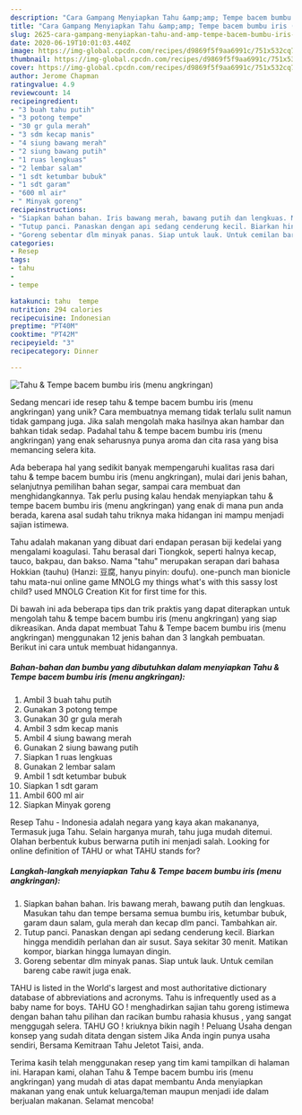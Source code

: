 ```yaml
---
description: "Cara Gampang Menyiapkan Tahu &amp;amp; Tempe bacem bumbu iris (menu angkringan) Anti Gagal"
title: "Cara Gampang Menyiapkan Tahu &amp;amp; Tempe bacem bumbu iris (menu angkringan) Anti Gagal"
slug: 2625-cara-gampang-menyiapkan-tahu-and-amp-tempe-bacem-bumbu-iris-menu-angkringan-anti-gagal
date: 2020-06-19T10:01:03.440Z
image: https://img-global.cpcdn.com/recipes/d9869f5f9aa6991c/751x532cq70/tahu-tempe-bacem-bumbu-iris-menu-angkringan-foto-resep-utama.jpg
thumbnail: https://img-global.cpcdn.com/recipes/d9869f5f9aa6991c/751x532cq70/tahu-tempe-bacem-bumbu-iris-menu-angkringan-foto-resep-utama.jpg
cover: https://img-global.cpcdn.com/recipes/d9869f5f9aa6991c/751x532cq70/tahu-tempe-bacem-bumbu-iris-menu-angkringan-foto-resep-utama.jpg
author: Jerome Chapman
ratingvalue: 4.9
reviewcount: 14
recipeingredient:
- "3 buah tahu putih"
- "3 potong tempe"
- "30 gr gula merah"
- "3 sdm kecap manis"
- "4 siung bawang merah"
- "2 siung bawang putih"
- "1 ruas lengkuas"
- "2 lembar salam"
- "1 sdt ketumbar bubuk"
- "1 sdt garam"
- "600 ml air"
- " Minyak goreng"
recipeinstructions:
- "Siapkan bahan bahan. Iris bawang merah, bawang putih dan lengkuas. Masukan tahu dan tempe bersama semua bumbu iris, ketumbar bubuk, garam daun salam, gula merah dan kecap dlm panci. Tambahkan air."
- "Tutup panci. Panaskan dengan api sedang cenderung kecil. Biarkan hingga mendidih perlahan dan air susut. Saya sekitar 30 menit. Matikan kompor, biarkan hingga lumayan dingin."
- "Goreng sebentar dlm minyak panas. Siap untuk lauk. Untuk cemilan bareng cabe rawit juga enak."
categories:
- Resep
tags:
- tahu
- 
- tempe

katakunci: tahu  tempe 
nutrition: 294 calories
recipecuisine: Indonesian
preptime: "PT40M"
cooktime: "PT42M"
recipeyield: "3"
recipecategory: Dinner

---
```



![Tahu &amp; Tempe bacem bumbu iris (menu angkringan)](https://img-global.cpcdn.com/recipes/d9869f5f9aa6991c/751x532cq70/tahu-tempe-bacem-bumbu-iris-menu-angkringan-foto-resep-utama.jpg)

Sedang mencari ide resep tahu &amp; tempe bacem bumbu iris (menu angkringan) yang unik? Cara membuatnya memang tidak terlalu sulit namun tidak gampang juga. Jika salah mengolah maka hasilnya akan hambar dan bahkan tidak sedap. Padahal tahu &amp; tempe bacem bumbu iris (menu angkringan) yang enak seharusnya punya aroma dan cita rasa yang bisa memancing selera kita.

Ada beberapa hal yang sedikit banyak mempengaruhi kualitas rasa dari tahu &amp; tempe bacem bumbu iris (menu angkringan), mulai dari jenis bahan, selanjutnya pemilihan bahan segar, sampai cara membuat dan menghidangkannya. Tak perlu pusing kalau hendak menyiapkan tahu &amp; tempe bacem bumbu iris (menu angkringan) yang enak di mana pun anda berada, karena asal sudah tahu triknya maka hidangan ini mampu menjadi sajian istimewa.

Tahu adalah makanan yang dibuat dari endapan perasan biji kedelai yang mengalami koagulasi. Tahu berasal dari Tiongkok, seperti halnya kecap, tauco, bakpau, dan bakso. Nama &#34;tahu&#34; merupakan serapan dari bahasa Hokkian (tauhu) (Hanzi: 豆腐, hanyu pinyin: doufu). one-punch man bionicle tahu mata-nui online game MNOLG my things what&#39;s with this sassy lost child? used MNOLG Creation Kit for first time for this.


Di bawah ini ada beberapa tips dan trik praktis yang dapat diterapkan untuk mengolah tahu &amp; tempe bacem bumbu iris (menu angkringan) yang siap dikreasikan. Anda dapat membuat Tahu &amp; Tempe bacem bumbu iris (menu angkringan) menggunakan 12 jenis bahan dan 3 langkah pembuatan. Berikut ini cara untuk membuat hidangannya.

<!--inarticleads1-->

##### Bahan-bahan dan bumbu yang dibutuhkan dalam menyiapkan Tahu &amp; Tempe bacem bumbu iris (menu angkringan):

1. Ambil 3 buah tahu putih
1. Gunakan 3 potong tempe
1. Gunakan 30 gr gula merah
1. Ambil 3 sdm kecap manis
1. Ambil 4 siung bawang merah
1. Gunakan 2 siung bawang putih
1. Siapkan 1 ruas lengkuas
1. Gunakan 2 lembar salam
1. Ambil 1 sdt ketumbar bubuk
1. Siapkan 1 sdt garam
1. Ambil 600 ml air
1. Siapkan  Minyak goreng


Resep Tahu - Indonesia adalah negara yang kaya akan makananya, Termasuk juga Tahu. Selain harganya murah, tahu juga mudah ditemui. Olahan berbentuk kubus berwarna putih ini menjadi salah. Looking for online definition of TAHU or what TAHU stands for? 

<!--inarticleads2-->

##### Langkah-langkah menyiapkan Tahu &amp; Tempe bacem bumbu iris (menu angkringan):

1. Siapkan bahan bahan. Iris bawang merah, bawang putih dan lengkuas. Masukan tahu dan tempe bersama semua bumbu iris, ketumbar bubuk, garam daun salam, gula merah dan kecap dlm panci. Tambahkan air.
1. Tutup panci. Panaskan dengan api sedang cenderung kecil. Biarkan hingga mendidih perlahan dan air susut. Saya sekitar 30 menit. Matikan kompor, biarkan hingga lumayan dingin.
1. Goreng sebentar dlm minyak panas. Siap untuk lauk. Untuk cemilan bareng cabe rawit juga enak.


TAHU is listed in the World&#39;s largest and most authoritative dictionary database of abbreviations and acronyms. Tahu is infrequently used as a baby name for boys. TAHU GO ! menghadirkan sajian tahu goreng istimewa dengan bahan tahu pilihan dan racikan bumbu rahasia khusus , yang sangat menggugah selera. TAHU GO ! kriuknya bikin nagih ! Peluang Usaha dengan konsep yang sudah ditata dengan sistem Jika Anda ingin punya usaha sendiri, Bersama Kemitraan Tahu Jeletot Taisi, anda. 

Terima kasih telah menggunakan resep yang tim kami tampilkan di halaman ini. Harapan kami, olahan Tahu &amp; Tempe bacem bumbu iris (menu angkringan) yang mudah di atas dapat membantu Anda menyiapkan makanan yang enak untuk keluarga/teman maupun menjadi ide dalam berjualan makanan. Selamat mencoba!
